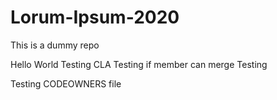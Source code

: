 # Lorum-Ipsum-2020

This is a dummy repo 

Hello World
Testing CLA
Testing if member can merge
Testing

Testing CODEOWNERS file
